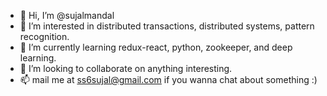 - 👋 Hi, I’m @sujalmandal
- 👀 I’m interested in distributed transactions, distributed systems, pattern recognition.
- 🌱 I’m currently learning redux-react, python, zookeeper, and deep learning.
- 💞️ I’m looking to collaborate on anything interesting.
- 📫 mail me at ss6sujal@gmail.com if you wanna chat about something :)
